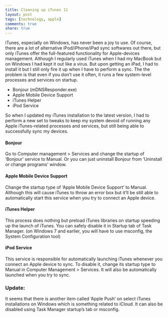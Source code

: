 ```yaml
---
title: Cleaning up iTunes 11
layout: post
tags: [technology, apple]
comments: true
share: true
---
```

iTunes, especially on Windows, has never been a joy to use. Of course, there are a lot of alternative iPod/iPhone/iPad sync softwares out there, but only iTunes offer the full-featured functionality for Apple-devices management. Although I regularly used iTunes when I had my MacBook but on Windows I had kept it out like a virus. But upon getting an iPad, I had to install it but I still only fire it up when I have to perform a sync. The the problem is that even if you don&#8217;t use it often, it runs a few system-level processes and services on startup.

*   Bonjour (mDNSResponder.exe)
*   Apple Mobile Device Support
*   iTunes Helper
*   iPod Service

So when I updated my iTunes installation to the latest version, I had to perform a new set to tweaks to keep my system devoid of running any Apple iTunes-related processes and services, but still being able to successfully sync my devices.

#### Bonjour

Go to Computer management > Services and change the startup of &#8216;Bonjour&#8217; service to Manual. Or you can just uninstall Bonjour from &#8216;Uninstall or change programs&#8217; window.

#### Apple Mobile Device Support

Change the startup type of &#8216;Apple Mobile Device Support&#8217; to Manual. Although this will cause iTunes to throw an error box but it&#8217;ll be still able to automatically start this service when you try to connect an Apple device.

#### iTunes Helper

This process does nothing but preload iTunes libraries on startup speeding up the launch of iTunes. You can safely disable it in Startup tab of Task Manager. (on Windows 7 and earlier, you will have to use msconfig, the System Configuration tool)

#### iPod Service

This service is responsible for automatically launching iTunes whenever you connect an Apple device to sync. To disable it, change its startup type to Manual in Computer Management > Services. It will also be automatically launched when you try to sync.

### Update:

It seems that there is another item called &#8216;Apple Push&#8217; on select iTunes installations on Windows which is something related to iCloud. It can also be disabled using Task Manager startup&#8217;s tab or msconfig.
